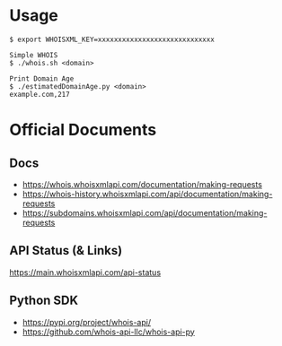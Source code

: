 # Usage

```
$ export WHOISXML_KEY=xxxxxxxxxxxxxxxxxxxxxxxxxxxxx

Simple WHOIS
$ ./whois.sh <domain>

Print Domain Age
$ ./estimatedDomainAge.py <domain>
example.com,217
```

# Official Documents

## Docs
* https://whois.whoisxmlapi.com/documentation/making-requests
* https://whois-history.whoisxmlapi.com/api/documentation/making-requests
* https://subdomains.whoisxmlapi.com/api/documentation/making-requests

## API Status (& Links)
https://main.whoisxmlapi.com/api-status


## Python SDK
* https://pypi.org/project/whois-api/
* https://github.com/whois-api-llc/whois-api-py

